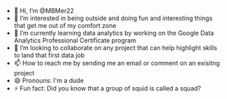 - 👋 Hi, I’m @MBMer22
- 👀 I’m interested in being outside and doing fun and interesting things that get me out of my comfort zone
- 🌱 I’m currently learning data analytics by working on the Google Data Analytics Professional Certificate program
- 💞️ I’m looking to collaborate on any project that can help highlight skills to land that first data job
- 📫 How to reach me by sending me an email or comment on an exisitng project
- 😄 Pronouns: I'm a dude
- ⚡ Fun fact: Did you know that a group of squid is called a squad?

<!---
MBMer22/MBMer22 is a ✨ special ✨ repository because its `README.md` (this file) appears on your GitHub profile.
You can click the Preview link to take a look at your changes.
--->
